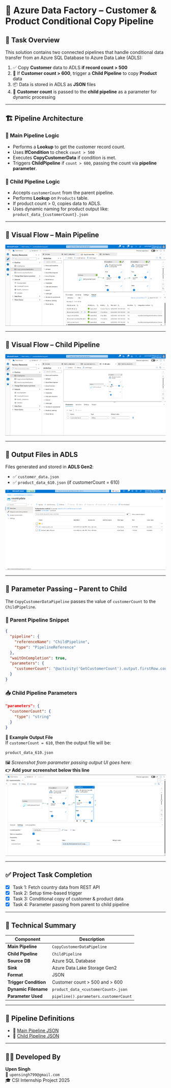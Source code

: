 
# 🔄 Azure Data Factory – Customer & Product Conditional Copy Pipeline

## 📌 Task Overview

This solution contains two connected pipelines that handle conditional data transfer from an Azure SQL Database to Azure Data Lake (ADLS):

1. ✅ Copy **Customer** data to ADLS **if record count > 500**  
2. 🔁 If **Customer count > 600**, trigger a **Child Pipeline** to copy **Product** data  
3. 📦 Data is stored in ADLS as **JSON** files  
4. 🔗 **Customer count** is passed to the **child pipeline** as a parameter for dynamic processing  

---

## 🏗️ Pipeline Architecture

### 🔹 Main Pipeline Logic

- Performs a **Lookup** to get the customer record count.
- Uses **IfCondition** to check `count > 500`
- Executes **CopyCustomerData** if condition is met.
- Triggers **ChildPipeline** if `count > 600`, passing the count via **pipeline parameter**.

### 🔹 Child Pipeline Logic

- Accepts `customerCount` from the parent pipeline.
- Performs **Lookup** on `Products` table.
- If product count > 0, copies data to ADLS.
- Uses dynamic naming for product output like:  
  `product_data_{customerCount}.json`

---

## 🧩 Visual Flow – Main Pipeline

![Main Pipeline View](./Main_pipeline.png)

---

## 🧩 Visual Flow – Child Pipeline

![Child Pipeline View](./Child_pipeline.png)

---

## 📂 Output Files in ADLS

Files generated and stored in **ADLS Gen2**:

- ✅ `customer_data.json`
- ✅ `product_data_610.json` (if customerCount = 610)

![Output Screenshot](./Output.png)

---

## 🔁 Parameter Passing – Parent to Child

The `CopyCustomerDataPipeline` passes the value of `customerCount` to the `ChildPipeline`.

### 🧬 Parent Pipeline Snippet

```json
{
  "pipeline": {
    "referenceName": "ChildPipeline",
    "type": "PipelineReference"
  },
  "waitOnCompletion": true,
  "parameters": {
    "customerCount": "@activity('GetCustomerCount').output.firstRow.count"
  }
}
```

### 📥 Child Pipeline Parameters

```json
"parameters": {
  "customerCount": {
    "type": "string"
  }
}
```

📁 **Example Output File**  
If `customerCount = 610`, then the output file will be:

```
product_data_610.json
```

🖼️ *Screenshot from parameter passing output UI goes here:*  
**👉 Add your screenshot below this line**  
![Parameter Passing Output](./Parameter_Passing.png)

---

## ✅ Project Task Completion

- [x] Task 1: Fetch country data from REST API  
- [x] Task 2: Setup time-based trigger  
- [x] Task 3: Conditional copy of customer & product data  
- [x] Task 4: Parameter passing from parent to child pipeline  

---

## 🧠 Technical Summary

| Component              | Description                                         |
|------------------------|-----------------------------------------------------|
| **Main Pipeline**      | `CopyCustomerDataPipeline`                          |
| **Child Pipeline**     | `ChildPipeline`                                     |
| **Source DB**          | Azure SQL Database                                  |
| **Sink**               | Azure Data Lake Storage Gen2                        |
| **Format**             | JSON                                                |
| **Trigger Condition**  | Customer count > 500 and > 600                      |
| **Dynamic Filename**   | `product_data_<customerCount>.json`                |
| **Parameter Used**     | `pipeline().parameters.customerCount`              |

---

## 📄 Pipeline Definitions

- 🔗 [Main Pipeline JSON](./Main_pipeline.json)  
- 🔗 [Child Pipeline JSON](./Child_pipeline.json)  

---

## 👨‍💻 Developed By

**Upen Singh**  
📧 `upensingh799@gmail.com`  
🎓 CSI Internship Project 2025  
